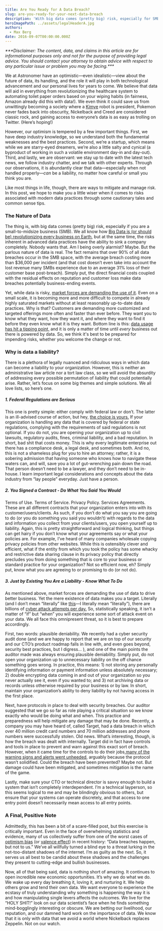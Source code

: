 ```yaml
---
title: Are You Ready for A Data Breach?
slug: are-you-ready-for-your-next-data-breach
description: 'With big data comes (pretty big) risk, especially for SMBs. Like most things in life, though, there are ways to mitigate and manage that risk. '
heroImagePath: ../assets/legalHeaderA.jpg
authors:
  - Max Berg
date: 2016-09-07T00:00:00.000Z
---
```


_\*\*\*Disclaimer: The content, data, and claims in this article are for_ _informational purposes only and not for the purpose of providing legal advice. You should contact your attorney to obtain advice with respect to any particular issue or problem you may be facing.\*\*\*_

We at Astronomer have an optimistic—even idealistic—view about the future of data, its handling, and the role it will play in both technological advancement and our personal lives for years to come. We believe that data will aid in everything from revolutionizing the healthcare system to automating toilet paper orders based on your wiping habits (in fairness, Amazon already did this with data!). We even think it could save us from unwittingly becoming a society where a [Kimye](https://www.urbandictionary.com/define.php?term=Kimye&defid=6833850) robot is president, Pokemon never fades back into obscurity, Nickelback and Creed are considered classic rock, and gaining access to everyone’s data is as easy as trolling on Twitter. (Here’s hoping!)

However, our optimism is tempered by a few important things. First, we have deep industry knowledge, so we understand both the fundamental weaknesses and the best practices. Second, we’re a startup, which means while we are starry-eyed dreamers, we’re also a little salty and cynical (a byproduct of working in such a volatile environment day-in and day-out). Third, and lastly, we are observant: we stay up to date with the latest tech news, we follow industry chatter, and we talk with other experts. Through our observations, it is abundantly clear that data—especially when not handled properly—_can_ be a liability, no matter how careful or small you think you are.

Like most things in life, though, there are ways to mitigate and manage risk. In this post, we hope to make you a little wiser when it comes to risks associated with modern data practices through some cautionary tales and common sense tips.

### The Nature of Data

The thing is, with big data comes (pretty big) risk, especially if you are a small-to-midsize business (SMB). We all know how [Big Data is (or should be) revolutionizing every business on Earth](https://www.google.com/webhp?sourceid=chrome-instant&ion=1&espv=2&ie=UTF-8#q=forbes+10+ways+big+data), but at the same time, the risks inherent in advanced data practices have the ability to sink a company completely. Nobody wants that. Am I being overly alarmist? Maybe. But the parlous nature of data is real. The fact remains that over 90% of all data breaches occur in the SMB space, with the average breach costing more than $36,000 per incident (and that cost doesn’t even take into account the lost revenue many SMBs experience due to an average 31% loss of their customer base post-breach). Simply put, the direct financial costs coupled with the residual effects on reputation and customer loss make data breaches potentially business-ending events.

Yet, while data is risky, [market forces are demanding the use of it](https://www.forbes.com/sites/louiscolumbus/2014/10/19/84-of-enterprises-see-big-data-analytics-changing-their-industries-competitive-landscapes-in-the-next-year/#457012aa3250). Even on a small scale, it is becoming more and more difficult to compete in already highly saturated markets without at least reasonably up-to-date data practices. Why is that? Customers are demanding more customized and targeted offerings more often and faster than ever before. They want you to know what they want, how they want it, and where they want to find it before they even know what it is they want. Bottom line is this: [data usage has hit a tipping point,](https://www.astronomer.io/blog/how-to-succeed-in-the-data-revolution) and it is only a matter of time until _every_ business out there is powered by data. So, we think it's best to be prepared for impending risks, whether you welcome the change or not.

### Why is data a liability?

There is a plethora of legally nuanced and ridiculous ways in which data can become a liability to your organization. However, this is neither an administrative law article nor a tort law class, so we will avoid the absurdity of addressing every possible permutation of liability that could potentially arise. Rather, let’s focus on some big themes and simple solutions. We all love lists, so here’s one.

##### 1. Federal Regulations are Serious
  

This one is pretty simple: either comply with federal law or don’t. The latter is an ill-advised course of action, but hey, [the choice is yours.](https://youtu.be/A0TalLrtZ24?t=48s) If your organization is handling any data that is covered by federal or state regulations, complying with the requirements of said regulations is not optional. If you do not, you are opening your organization up to civil lawsuits, regulatory audits, fines, criminal liability, and a bad reputation. In short, bad shit that costs money. This is why every legitimate enterprise out there has a compliance desk, a legal desk, and sometimes both. And no, this is not a shameless plug for you to hire an attorney; rather, it is a sobering admission that having someone who knows how to navigate these waters can, and will, save you a lot of gut-wrenching pain down the road. That person doesn’t need to be a lawyer, and they don’t need to be in-house. I learn important legal considerations and concepts about the data industry from “lay people” everyday. Just have a person.

##### 2. You Signed a Contract - Do What You Said You Would
  

Terms of Use. Terms of Service. Privacy Policy. Services Agreements. These are all different contracts that your organization enters into with its customer/users/clients. As such, if you don’t do what you say you are going to do (or you do something you said you wouldn’t) with regards to the data and information you collect from your clients/users, you open yourself up to liability. Again, this is pretty straightforward and logical thinking, but things can get hairy if you don’t know what your agreements say or what your policies are. For example, I’ve heard of many companies wholesale copying privacy policies from other websites. While this is ostensibly clever and efficient, what if the entity from which you took the policy has some whacky and restrictive data sharing clause in its privacy policy that directly precludes you from doing something that is core to your business or standard practice for your organization? Not so efficient now, eh? Simply put, know what you are agreeing to or promising to do (or not do).

##### 3. Just by Existing You Are a Liability - Know What To Do
  

As mentioned above, market forces are demanding the use of data to drive better business. Yet the mere existence of data makes you a target. Literally (and I don’t mean “literally” like [this](https://www.youtube.com/watch?v=Y-ujyj4FX-w)—I literally mean “literally”), there are billions of [cyber attack attempts per day.](https://www.nextgov.com/cybersecurity/2013/03/how-many-cyberattacks-hit-united-states-last-year/61775/) So, statistically speaking, it isn’t a matter of “if” but “when” you will experience some sort of attack event on your data. We all face this omnipresent threat, so it is best to prepare accordingly.

First, two words: plausible deniability. We recently had a cyber security audit done (and we are happy to report that we are on top of our security and our CTO’s product roadmap falls in line with, and even goes beyond, security best practices, but I digress… ), and one of the main points the auditor made was always ensuring plausible deniability. Simply put, do not open your organization up to unnecessary liability on the off chance something goes wrong. In practice, this means: 1) not storing any personally identifying information or payment information unless absolutely necessary; 2) double encrypting data coming in and out of your organization so you never actually see it, even if you wanted to; and 3) not archiving data or records unless otherwise required by your business or by law. In short, maintain your organization’s ability to deny liability by not having access in the first place.

Next, have protocols in place to deal with security breaches. Our auditor suggested that we go so far as role playing a critical situation so we know exactly who would be doing what and when. This practice and preparedness will help mitigate any damage that may be done. Recently, a company you may have heard of, called Target, had a data breach in which over 40 million credit card numbers and 70 million addresses and phone numbers were successfully stolen. Old news. What’s interesting, though, is how the breach was dealt with internally. Target did in fact have controls and tools in place to prevent and warn against this exact sort of breach. However, when it came time for the controls to do their jobs,[many of the warning signs and alerts went unheeded](https://www.bloomberg.com/news/articles/2014-03-13/target-missed-warnings-in-epic-hack-of-credit-card-data), arguably because the protocol wasn’t solidified. Could the breach have been prevented? Maybe not. But damage could have been mitigated, and sometimes mitigation is the name of the game.

Lastly, make sure your CTO or technical director is savvy enough to build a system that isn’t completely interdependent. I’m a technical layperson, so this seems logical to me and may be blindingly obvious to others, but ensure that your systems can operate discretely, and that access to one entry point doesn’t necessarily mean access to all entry points.

### A Final, Positive Note

Admittedly, this has been a bit of a scare-filled post, but this exercise is critically important. Even in the face of overwhelming statistics and evidence, many of us collectively suffer from one of the worst cases of [optimism bias](https://en.wikipedia.org/wiki/Optimism_bias) (or [valence effect](https://en.wikipedia.org/wiki/Valence_effect)) in recent history: “Data breaches happen, but not to us.” We’ve all willfully turned a blind eye to a threat lurking in the not-too-distant shadows of the internet. I’m as guilty as the next. So, it serves us all best to be candid about these shadows and the challenges they present to cutting-edge and bullish businesses.

Now, all of that being said, data is nothing short of amazing. It continues to open incredible new economic opportunities. It’s why we do what we do. We wake up every day breathing it, loving it, and nurturing it. We help others grow and tend their own data. We want everyone to experience the ecstasy of truly understanding why something is happening the way it is and how manipulating single levers affects the outcomes. We live for the “HOLY SHIT!” look on our data scientist’s face when he finds something mind-bogglingly interesting or obscure. We are betting our livelihood, our reputation, and our damned hard work on the importance of data. We know that it is only with data that we avoid a world where Nickelback replaces Zeppelin. Not on our watch.

